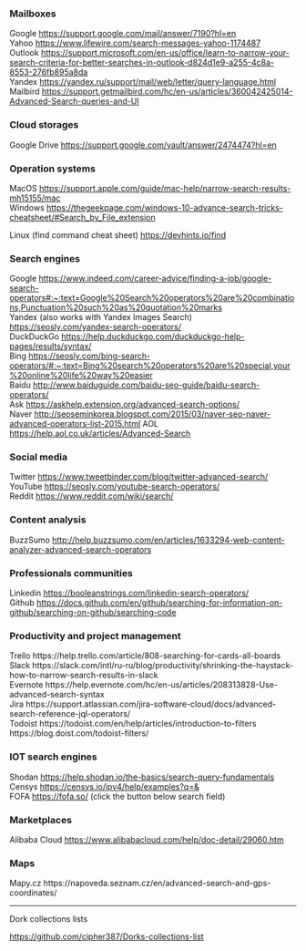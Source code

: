 <h3>Mailboxes</h3>


Google https://support.google.com/mail/answer/7190?hl=en</br>
Yahoo https://www.lifewire.com/search-messages-yahoo-1174487</br>
Outlook https://support.microsoft.com/en-us/office/learn-to-narrow-your-search-criteria-for-better-searches-in-outlook-d824d1e9-a255-4c8a-8553-276fb895a8da</br>
Yandex https://yandex.ru/support/mail/web/letter/query-language.html</br>
Mailbird https://support.getmailbird.com/hc/en-us/articles/360042425014-Advanced-Search-queries-and-UI</br>


<h3>Cloud storages</h3>


Google Drive https://support.google.com/vault/answer/2474474?hl=en</br>


<h3>Operation systems</h3>


MacOS https://support.apple.com/guide/mac-help/narrow-search-results-mh15155/mac</br>
Windows https://thegeekpage.com/windows-10-advance-search-tricks-cheatsheet/#Search_by_File_extension</br>

Linux (find command cheat sheet) https://devhints.io/find</br>


<h3>Search engines</h3>


Google https://www.indeed.com/career-advice/finding-a-job/google-search-operators#:~:text=Google%20Search%20operators%20are%20combinations,Punctuation%20such%20as%20quotation%20marks</br>
Yandex (also works with Yandex Images Search) https://seosly.com/yandex-search-operators/</br>
DuckDuckGo https://help.duckduckgo.com/duckduckgo-help-pages/results/syntax/</br>
Bing https://seosly.com/bing-search-operators/#:~:text=Bing%20search%20operators%20are%20special,your%20online%20life%20way%20easier</br>
Baidu http://www.baiduguide.com/baidu-seo-guide/baidu-search-operators/</br>
Ask https://askhelp.extension.org/advanced-search-options/</br>
Naver http://seoseminkorea.blogspot.com/2015/03/naver-seo-naver-advanced-operators-list-2015.html
AOL https://help.aol.co.uk/articles/Advanced-Search




<h3>Social media</h3>


Twitter https://www.tweetbinder.com/blog/twitter-advanced-search/</br>
YouTube https://seosly.com/youtube-search-operators/</br>
Reddit https://www.reddit.com/wiki/search/</br>


<h3>Content analysis</h3>

BuzzSumo http://help.buzzsumo.com/en/articles/1633294-web-content-analyzer-advanced-search-operators


<h3>Professionals communities</h3>


Linkedin https://booleanstrings.com/linkedin-search-operators/</br>
Github https://docs.github.com/en/github/searching-for-information-on-github/searching-on-github/searching-code</br>

<h3>Productivity and project management</h3>
Trello https://help.trello.com/article/808-searching-for-cards-all-boards</br>
Slack https://slack.com/intl/ru-ru/blog/productivity/shrinking-the-haystack-how-to-narrow-search-results-in-slack</br>
Evernote https://help.evernote.com/hc/en-us/articles/208313828-Use-advanced-search-syntax</br>
Jira https://support.atlassian.com/jira-software-cloud/docs/advanced-search-reference-jql-operators/</br>
Todoist https://todoist.com/en/help/articles/introduction-to-filters https://blog.doist.com/todoist-filters/</br>


<h3>IOT search engines</h3>


Shodan https://help.shodan.io/the-basics/search-query-fundamentals</br>
Censys https://censys.io/ipv4/help/examples?q=&</br>
FOFA https://fofa.so/ (click the button below search field)</br>


<h3>Marketplaces</h3>

Alibaba Cloud https://www.alibabacloud.com/help/doc-detail/29060.htm

<h3>Maps</h3>
Mapy.cz https://napoveda.seznam.cz/en/advanced-search-and-gps-coordinates/

------------------------------------

Dork collections lists

https://github.com/cipher387/Dorks-collections-list

